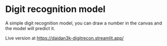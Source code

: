 # Digit recognition model
A simple digit recognition model, you can draw a number in the canvas and the model will predict it.

Live version at https://daidan3k-digitrecon.streamlit.app/
